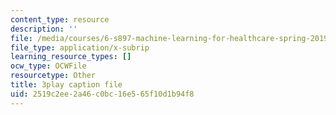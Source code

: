 ```yaml
---
content_type: resource
description: ''
file: /media/courses/6-s897-machine-learning-for-healthcare-spring-2019/2519c2ee2a46c0bc16e565f10d1b94f8_zdotUAxiPGM.srt
file_type: application/x-subrip
learning_resource_types: []
ocw_type: OCWFile
resourcetype: Other
title: 3play caption file
uid: 2519c2ee-2a46-c0bc-16e5-65f10d1b94f8
---
```


